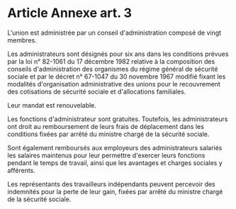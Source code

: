 # Article Annexe art. 3

L'union est administrée par un conseil d'administration composé de vingt membres.

Les administrateurs sont désignés pour six ans dans les conditions prévues par la loi n° 82-1061 du 17 décembre 1982 relative à la composition des conseils d'administration des organismes du régime général de sécurité sociale et par le décret n° 67-1047 du 30 novembre 1967 modifié fixant les modalités d'organisation administrative des unions pour le recouvrement des cotisations de sécurité sociale et d'allocations familiales.

Leur mandat est renouvelable.

Les fonctions d'administrateur sont gratuites. Toutefois, les administrateurs ont droit au remboursement de leurs frais de déplacement dans les conditions fixées par arrêté du ministre chargé de la sécurité sociale.

Sont également remboursés aux employeurs des administrateurs salariés les salaires maintenus pour leur permettre d'exercer leurs fonctions pendant le temps de travail, ainsi que les avantages et charges sociales y afférents.

Les représentants des travailleurs indépendants peuvent percevoir des indemnités pour la perte de leur gain, fixées par arrêté du ministre chargé de la sécurité sociale.
